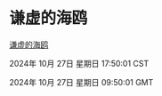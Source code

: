# 谦虚的海鸥
[谦虚的海鸥](http://219.139.197.74:56308/qxdho/course/base/hotlink/index.php)

2024年 10月 27日 星期日 17:50:01 CST

2024年 10月 27日 星期日 09:50:01 GMT
